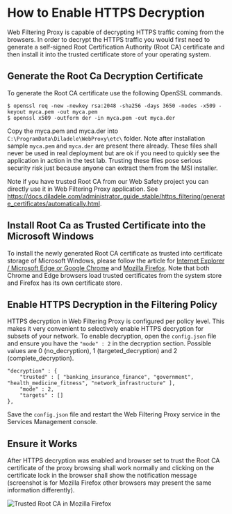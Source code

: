# How to Enable HTTPS Decryption

Web Filtering Proxy is capable of decrypting HTTPS traffic coming from the browsers. In order to decrypt the HTTPS traffic you would first need to generate a self-signed Root Certification Authority (Root CA) certificate and then install it into the trusted certificate store of your operating system.

## Generate the Root Ca Decryption Certificate

To generate the Root CA certificate use the following OpenSSL commands. 

	$ openssl req -new -newkey rsa:2048 -sha256 -days 3650 -nodes -x509 -keyout myca.pem -out myca.pem
	$ openssl x509 -outform der -in myca.pem -out myca.der

Copy the myca.pem and myca.der into `C:\ProgramData\Diladele\WebProxy\etc\` folder. Note after installation sample `myca.pem` and `myca.der` are present there already. These files shall never be used in real deployment but are ok if you need to quickly see the application in action in the test lab. Trusting these files pose serious security risk just because anyone can extract them from the MSI installer.

Note if you have trusted Root CA from our Web Safety project you can directly use it in Web Filtering Proxy application. See https://docs.diladele.com/administrator_guide_stable/https_filtering/generate_certificates/automatically.html.

## Install Root Ca as Trusted Certificate into the Microsoft Windows 

To install the newly generated Root CA certificate as trusted into certificate storage of Microsoft Windows, please follow the article for [Internet Explorer / Microsoft Edge or Google Chrome](https://docs.diladele.com/administrator_guide_stable/https_filtering/install_certificates/win_ie_chrome.html) and [Mozilla Firefox](https://docs.diladele.com/administrator_guide_stable/https_filtering/install_certificates/win_ff.html). Note that both Chrome and Edge browsers load trusted certificates from the system store and Firefox has its own certificate store.

## Enable HTTPS Decryption in the Filtering Policy

HTTPS decryption in Web Filtering Proxy is configured per policy level. This makes it very convenient to selectively enable HTTPS decryption for subsets of your network. To enable decryption, open the `config.json` file and ensure you have the `"mode" : 2` in the decryption section. Possible values are 0 (no_decryption), 1 (targeted_decryption) and  2 (complete_decryption). 

	"decryption" : {
        "trusted" : [ "banking_insurance_finance", "government", "health_medicine_fitness", "network_infrastructure" ],
        "mode" : 2,
        "targets" : []
    },

Save the `config.json` file and restart the Web Filtering Proxy service in the Services Management console.

## Ensure it Works

After HTTPS decryption was enabled and browser set to trust the Root CA certificate of the proxy browsing shall work normally and clicking on the certificate lock in the browser shall show the notification message (screenshot is for Mozilla Firefox other browsers may present the same information differently).

![Trusted Root CA in Mozilla Firefox](decrypted.png?raw=true "Trusted Root CA in Mozilla Firefox")